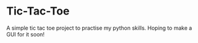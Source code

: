 # Tic-Tac-Toe
A simple tic tac toe project to practise my python skills. Hoping to make a GUI for it soon!
